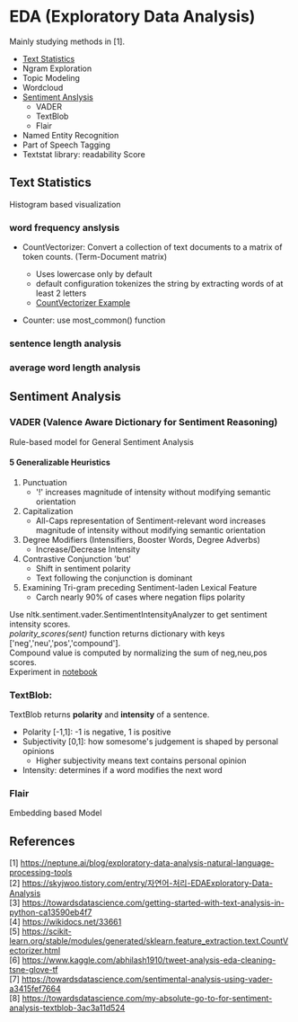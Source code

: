 # EDA (Exploratory Data Analysis)

Mainly studying methods in [1].

* [Text Statistics](#text-statistics)
* Ngram Exploration
* Topic Modeling
* Wordcloud
* [Sentiment Anslysis](#sentiment-analysis)
    * VADER
    * TextBlob
    * Flair
* Named Entity Recognition
* Part of Speech Tagging
* Textstat library: readability Score

## Text Statistics
Histogram based visualization

### word frequency anslysis

* CountVectorizer: Convert a collection of text documents to a matrix of token counts. (Term-Document matrix)
    * Uses lowercase only by default
    * default configuration tokenizes the string by extracting words of at least 2 letters
    * [CountVectorizer Example](eda_text_statistics.ipynb)

* Counter: use most_common() function
    

### sentence length analysis
### average word length analysis

## Sentiment Analysis
### VADER (Valence Aware Dictionary for Sentiment Reasoning)
Rule-based model for General Sentiment Analysis
#### 5 Generalizable Heuristics
1. Punctuation
    * '!' increases magnitude of intensity without modifying semantic orientation
2. Capitalization
    * All-Caps representation of Sentiment-relevant word increases magnitude of intensity without modifying semantic orientation
3. Degree Modifiers (Intensifiers, Booster Words, Degree Adverbs)
    * Increase/Decrease Intensity
4. Contrastive Conjunction 'but'
    * Shift in sentiment polarity
    * Text following the conjunction is dominant
5. Examining Tri-gram preceding Sentiment-laden Lexical Feature
    * Carch nearly 90% of cases where negation flips polarity

Use nltk.sentiment.vader.SentimentIntensityAnalyzer to get sentiment intensity scores.<br>
<i>polarity_scores(sent)</i> function returns dictionary with keys ['neg','neu','pos','compound']. <br>
Compound value is computed by normalizing the sum of neg,neu,pos scores. <br>
Experiment in [notebook](eda_sentiment.ipynb)
    
### TextBlob: 
TextBlob returns <b>polarity</b> and <b>intensity</b> of a sentence.<br>
* Polarity [-1,1]: -1 is negative, 1 is positive
* Subjectivity [0,1]: how somesome's judgement is shaped by personal opinions
    * Higher subjectivity means text contains personal opinion
* Intensity: determines if a word modifies the next word

### Flair
Embedding based Model

## References
[1] https://neptune.ai/blog/exploratory-data-analysis-natural-language-processing-tools<br>
[2] https://skyjwoo.tistory.com/entry/자연어-처리-EDAExploratory-Data-Analysis<br>
[3] https://towardsdatascience.com/getting-started-with-text-analysis-in-python-ca13590eb4f7<br>
[4] https://wikidocs.net/33661<br>
[5] https://scikit-learn.org/stable/modules/generated/sklearn.feature_extraction.text.CountVectorizer.html<br>
[6] https://www.kaggle.com/abhilash1910/tweet-analysis-eda-cleaning-tsne-glove-tf<br>
[7] https://towardsdatascience.com/sentimental-analysis-using-vader-a3415fef7664<br>
[8] https://towardsdatascience.com/my-absolute-go-to-for-sentiment-analysis-textblob-3ac3a11d524